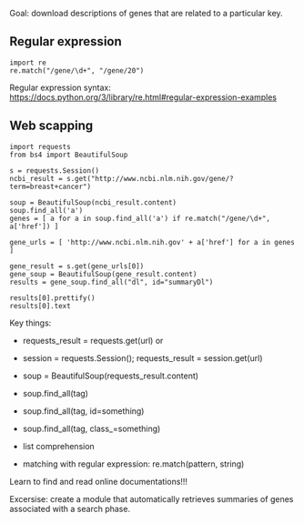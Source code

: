 
Goal: download descriptions of genes that are related to a particular key.

## Regular expression

```
import re
re.match("/gene/\d+", "/gene/20")
```

Regular expression syntax: https://docs.python.org/3/library/re.html#regular-expression-examples


## Web scapping

```
import requests
from bs4 import BeautifulSoup

s = requests.Session()
ncbi_result = s.get("http://www.ncbi.nlm.nih.gov/gene/?term=breast+cancer")

soup = BeautifulSoup(ncbi_result.content)
soup.find_all('a')
genes = [ a for a in soup.find_all('a') if re.match("/gene/\d+", a['href']) ]

gene_urls = [ 'http://www.ncbi.nlm.nih.gov' + a['href'] for a in genes ]

gene_result = s.get(gene_urls[0])
gene_soup = BeautifulSoup(gene_result.content)
results = gene_soup.find_all("dl", id="summaryDl")

results[0].prettify()
results[0].text
```


Key things:

- requests_result = requests.get(url) or  
- session = requests.Session(); requests_result = session.get(url)


- soup = BeautifulSoup(requests_result.content)
- soup.find_all(tag)
- soup.find_all(tag, id=something)
- soup.find_all(tag, class_=something)

- list comprehension
- matching with regular expression: re.match(pattern, string)

Learn to find and read online documentations!!!


Excersise: create a module that automatically retrieves summaries of genes associated with a search phase.
